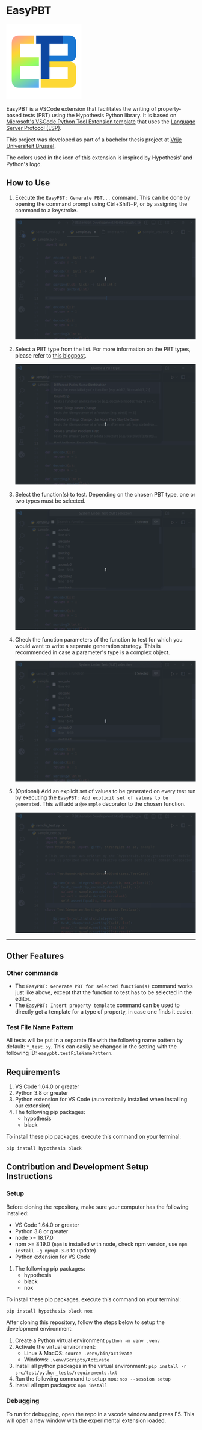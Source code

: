 EasyPBT
=======

<img src="images/EasyPBT_icon.png" alt="EasyPBT Logo" width="200"/>

EasyPBT is a VSCode extension that facilitates the writing of property-based tests (PBT) using the Hypothesis Python library. 
It is based on [Microsoft's VSCode Python Tool Extension template](https://github.com/microsoft/vscode-python-tools-extension-template) that uses the [Language Server Protocol (LSP)](https://microsoft.github.io/language-server-protocol).

This project was developed as part of a bachelor thesis project at [Vrije Universiteit Brussel](https://www.vub.be/en).

The colors used in the icon of this extension is inspired by Hypothesis' and Python's logo. 


How to Use
----------
1. Execute the `EasyPBT: Generate PBT...` command. This can be done by opening the command prompt using Ctrl+Shift+P, or by assigning the command to a keystroke.

    ![alt text](images/1-Command-running.gif)

1. Select a PBT type from the list. For more information on the PBT types, please refer to [this blogpost](https://fsharpforfunandprofit.com/posts/property-based-testing-2/).

    ![alt text](images/2-Command-selecting-type.gif)

1. Select the function(s) to test. Depending on the chosen PBT type, one or two types must be selected.

    ![alt text](images/3-Command-selecting-sut.gif)

1. Check the function parameters of the function to test for which you would want to write a separate generation strategy. This is recommended in case a parameter's type is a complex object.

    ![alt text](images/4-Command-selecting-custom-and-filling-snippet.gif)

1. (Optional) Add an explicit set of values to be generated on every test run by executing the `EasyPBT: Add explicit set of values to be generated`. This will add a `@example` decorator to the chosen function. 

    ![alt text](images/5-Command-add-example.gif)

----

Other Features
--------------
### Other commands
- The `EasyPBT: Generate PBT for selected function(s)` command works just like above, except that the function to test has to be selected in the editor.
- The `EasyPBT: Insert property template` command can be used to directly get a template for a type of property, in case one finds it easier.

### Test File Name Pattern
All tests will be put in a separate file with the following name pattern by default: `*_test.py`.
This can easily be changed in the setting with the following ID: `easypbt.testFileNamePattern`.



Requirements
------------

1. VS Code 1.64.0 or greater
1. Python 3.8 or greater
1. Python extension for VS Code (automatically installed when installing our extension)
1. The following pip packages:
    - hypothesis
    - black

To install these pip packages, execute this command on your terminal:
```bash
pip install hypothesis black
```

Contribution and Development Setup Instructions
-----------------------------------------------

### Setup

Before cloning the repository, make sure your computer has the following installed:
- VS Code 1.64.0 or greater
- Python 3.8 or greater
- node >= 18.17.0
- npm >= 8.19.0 (`npm` is installed with node, check npm version, use `npm install -g npm@8.3.0` to update)
- Python extension for VS Code
1. The following pip packages:
    - hypothesis
    - black
    - nox

To install these pip packages, execute this command on your terminal:
```bash
pip install hypothesis black nox
```

After cloning this repository, follow the steps below to setup the development environment:
1. Create a Python virtual environment `python -m venv .venv`
1. Activate the virtual environment:
    - Linux & MacOS: `source .venv/bin/activate`
    - Windows: `.venv/Scripts/Activate`
1. Install all python packages in the virtual environment: `pip install -r src/test/python_tests/requirements.txt`
1. Run the following command to setup nox: `nox --session setup`
1. Install all npm packages: `npm install`

### Debugging
To run for debugging, open the repo in a vscode window and press F5. This will open a new window with the experimental extension loaded. 
